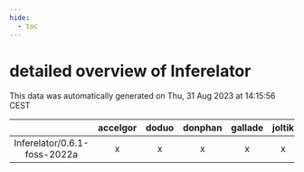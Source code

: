 ```yaml
---
hide:
  - toc
---
```


detailed overview of Inferelator
================================


This data was automatically generated on Thu, 31 Aug 2023 at 14:15:56 CEST  

| |accelgor|doduo|donphan|gallade|joltik|skitty|swalot|victini|
| :---: | :---: | :---: | :---: | :---: | :---: | :---: | :---: | :---: |
|Inferelator/0.6.1-foss-2022a|x|x|x|x|x|x|x|x|
